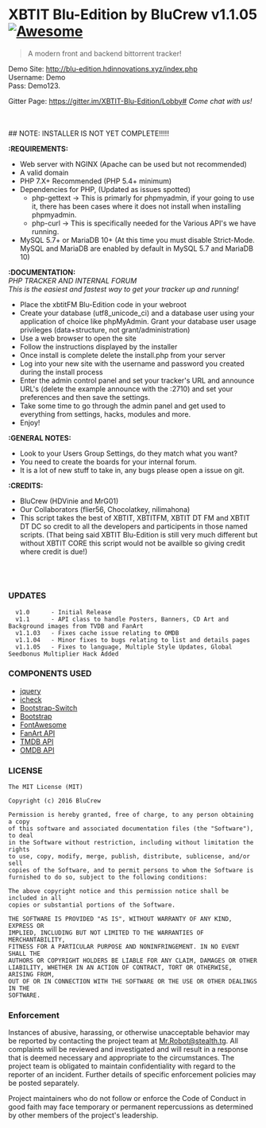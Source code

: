 # XBTIT Blu-Edition by BluCrew v1.1.05 [![Awesome](https://cdn.rawgit.com/sindresorhus/awesome/d7305f38d29fed78fa85652e3a63e154dd8e8829/media/badge.svg)](https://gitter.im/XBTIT-Blu-Edition/Lobby)
> A modern front and backend bittorrent tracker!



Demo Site: http://blu-edition.hdinnovations.xyz/index.php<br>
Username: Demo <br>
Pass: Demo123.

Gitter Page: https://gitter.im/XBTIT-Blu-Edition/Lobby#
<i>Come chat with us!</i>

<br>
<br>
## NOTE: INSTALLER IS NOT YET COMPLETE!!!!!


<b>:REQUIREMENTS:</b>
- Web server with NGINX (Apache can be used but not recommended)<br>
- A valid domain<br>
- PHP 7.X+ Recommended (PHP 5.4+ minimum)<br>
- Dependencies for PHP, (Updated as issues spotted)
  -   php-gettext -> This is primarly for phpmyadmin, if your going to use it, there has been cases where it does not install when installing phpmyadmin.
  -   php-curl    -> This is specifically needed for the Various API's we have running.
- MySQL 5.7+ or MariaDB 10+ (At this time you must disable Strict-Mode. MySQL and MariaDB are enabled by default in MySQL 5.7 and MariaDB 10)<br>

<b>:DOCUMENTATION:</b><br>
<i>PHP TRACKER AND INTERNAL FORUM <br>
This is the easiest and fastest way to get your tracker up and running!</i>
<br>
- Place the xbtitFM Blu-Edition code in your webroot<br>
- Create your database (utf8_unicode_ci) and a database user using your application of choice like phpMyAdmin. Grant your database user usage privileges (data+structure, not grant/administration)<br>
- Use a web browser to open the site<br>
- Follow the instructions displayed by the installer<br>
- Once install is complete delete the install.php from your server<br>
- Log into your new site with the username and password you created during the install process<br>
- Enter the admin control panel and set your tracker's URL and announce URL's (delete the example announce with the :2710) and set your preferences and then save the settings.<br>
- Take some time to go through the admin panel and get used to everything from settings, hacks, modules and more.<br>
- Enjoy!<br>

<b>:GENERAL NOTES:</b><br>
- Look to your Users Group Settings, do they match what you want?<br>
- You need to create the boards for your internal forum.<br>
- It is a lot of new stuff to take in, any bugs please open a issue on git.<br>

<b>:CREDITS:</b><br>
- BluCrew (HDVinie and MrG01)<br>
- Our Collaborators (flier56, Chocolatkey, nilimahona)<br>
- This script takes the best of XBTIT, XBTITFM, XBTIT DT FM and XBTIT DT DC so credit to all the developers and participents in those named scripts. (That being said XBTIT Blu-Edition is still very much different but without XBTIT CORE this script would not be availble so giving credit where credit is due!)<br>
<br>

#
### UPDATES

```
  v1.0      - Initial Release
  v1.1      - API class to handle Posters, Banners, CD Art and Background images from TVDB and FanArt
  v1.1.03   - Fixes cache issue relating to OMDB
  v1.1.04   - Minor fixes to bugs relating to list and details pages
  v1.1.05   - Fixes to language, Multiple Style Updates, Global Seedbonus Multiplier Hack Added  
```


### COMPONENTS USED
* [jquery](https://jquery.com)
* [icheck](http://icheck.fronteed.com)
* [Bootstrap-Switch](http://www.bootstrap-switch.org)
* [Bootstrap](http://getbootstrap.com)
* [FontAwesome](http://fontawesome.io)
* [FanArt API](https://fanart.tv)
* [TMDB API](https://www.themoviedb.org)
* [OMDB API](http://omdbapi.com)

### LICENSE
```
The MIT License (MIT)

Copyright (c) 2016 BluCrew

Permission is hereby granted, free of charge, to any person obtaining a copy
of this software and associated documentation files (the "Software"), to deal
in the Software without restriction, including without limitation the rights
to use, copy, modify, merge, publish, distribute, sublicense, and/or sell
copies of the Software, and to permit persons to whom the Software is
furnished to do so, subject to the following conditions:

The above copyright notice and this permission notice shall be included in all
copies or substantial portions of the Software.

THE SOFTWARE IS PROVIDED "AS IS", WITHOUT WARRANTY OF ANY KIND, EXPRESS OR
IMPLIED, INCLUDING BUT NOT LIMITED TO THE WARRANTIES OF MERCHANTABILITY,
FITNESS FOR A PARTICULAR PURPOSE AND NONINFRINGEMENT. IN NO EVENT SHALL THE
AUTHORS OR COPYRIGHT HOLDERS BE LIABLE FOR ANY CLAIM, DAMAGES OR OTHER
LIABILITY, WHETHER IN AN ACTION OF CONTRACT, TORT OR OTHERWISE, ARISING FROM,
OUT OF OR IN CONNECTION WITH THE SOFTWARE OR THE USE OR OTHER DEALINGS IN THE
SOFTWARE.
```

### Enforcement

Instances of abusive, harassing, or otherwise unacceptable behavior may be
reported by contacting the project team at Mr.Robot@stealth.tg. All
complaints will be reviewed and investigated and will result in a response that
is deemed necessary and appropriate to the circumstances. The project team is
obligated to maintain confidentiality with regard to the reporter of an incident.
Further details of specific enforcement policies may be posted separately.

Project maintainers who do not follow or enforce the Code of Conduct in good
faith may face temporary or permanent repercussions as determined by other
members of the project's leadership.